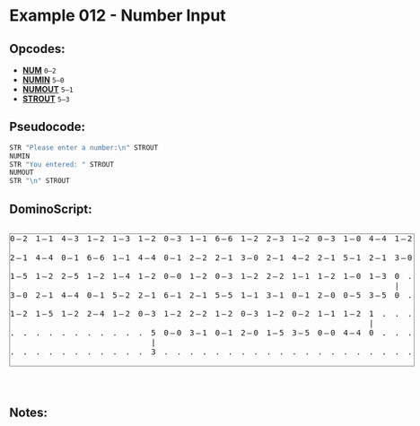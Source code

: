 Example 012 - Number Input
=======================================
 
## Opcodes:
- [**NUM**](../readme.md#num) `0—2`
- [**NUMIN**](../readme.md#numin) `5—0`
- [**NUMOUT**](../readme.md#numout) `5—1`
- [**STROUT**](../readme.md#strout) `5—3`

## Pseudocode:
```js
STR "Please enter a number:\n" STROUT
NUMIN
STR "You entered: " STROUT
NUMOUT
STR "\n" STROUT
```

## DominoScript:

<pre class="ds">
0—2 1—1 4—3 1—2 1—3 1—2 0—3 1—1 6—6 1—2 2—3 1—2 0—3 1—0 4—4 1—2
                                                               
2—1 4—4 0—1 6—6 1—1 4—4 0—1 2—2 2—1 3—0 2—1 4—2 2—1 5—1 2—1 3—0
                                                               
1—5 1—2 2—5 1—2 1—4 1—2 0—0 1—2 0—3 1—2 2—2 1—1 1—2 1—0 1—3 0 .
                                                            |  
3—0 2—1 4—4 0—1 5—2 2—1 6—1 2—1 5—5 1—1 3—1 0—1 2—0 0—5 3—5 0 .
                                                               
1—2 1—5 1—2 2—4 1—2 0—3 1—2 2—2 1—2 0—3 1—2 0—2 1—1 1—2 1 . . .
                                                        |      
. . . . . . . . . . . 5 0—0 3—1 0—1 2—0 1—5 3—5 0—0 4—4 0 . . .
                      |                                        
. . . . . . . . . . . 3 . . . . . . . . . . . . . . . . . . . .

</pre>

## Notes:

<style>
  .ds {position: relative;line-height: 1.2;letter-spacing: 3px;border: 1px solid gray;margin-bottom: 2.5rem;display: inline-block;}
</style>

